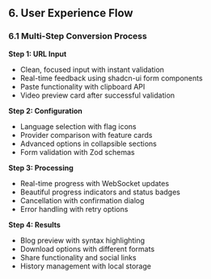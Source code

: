 ## 6. User Experience Flow

### 6.1 Multi-Step Conversion Process

**Step 1: URL Input**
- Clean, focused input with instant validation
- Real-time feedback using shadcn-ui form components
- Paste functionality with clipboard API
- Video preview card after successful validation

**Step 2: Configuration**
- Language selection with flag icons
- Provider comparison with feature cards
- Advanced options in collapsible sections
- Form validation with Zod schemas

**Step 3: Processing**
- Real-time progress with WebSocket updates
- Beautiful progress indicators and status badges
- Cancellation with confirmation dialog
- Error handling with retry options

**Step 4: Results**
- Blog preview with syntax highlighting
- Download options with different formats
- Share functionality and social links
- History management with local storage


